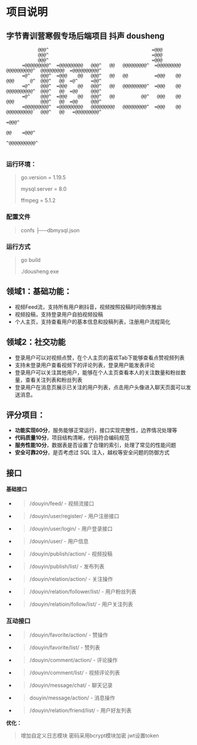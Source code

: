 # **项目说明**
## **字节青训营寒假专场后端项目 抖声 dousheng**
                                                                                                                                             
                                                                                                                                             
                                                                                                                                             
                                                                                                                                             
                                                                                                                                             
```                                                                                                                                    
            @@@^                                       =@@@                                                                            
            @@@^                                       =@@@                                                                            
            @@@^                                       =@@@                                  
      =@@@@@@@@@^  =@@@@@@@@@   @@@^   @@   @@@@@@@@@^  =@@@@@@@@@   @@@@@@@@@@^  @@@@@@@@@  =@@@@@@@@@@^                               
      =@^    @@@^  =@@@    @@   @@@^   @@   @@          =@@@    @@   @@@      @^  @@@^   @@  =@^     =@@^                                
      =@^    @@@^  =@@@    @@   @@@^   @@   @@@@@@@@@^  =@@@    @@   @@@@@@@@@@^  @@@^   @@  =@@     @@@^  
      =@^    @@@^  =@@@    @@   @@@^   @@          @@^   @@@    @@   @@@          @@@^   @@  =@@     @@@^
      =@@@@@@@@@^  =@@@@@@@@@   @@@@@@@@@   @@@@@@@@@^  =@@@    @@   @@@@@@@@@@`  @@@^   @@   =@@@@@@@@@^                               
                                                                                                    =@@@^
                                                                                              @@    =@@@^                                
                                                                                             ^@@@@@@@@@@^                                
                                                                                                                                                                
```                                                                                                                     
### **运行环境**：

>go.version = 1.19.5
>
>mysql.server = 8.0
>
>ffmpeg = 5.1.2

### **配置文件**
> confs
>  ├──dbmysql.json


### **运行方式**
> go build
>
> ./dousheng.exe

## **领域1：基础功能：**
- 视频Feed流，支持所有用户刷抖音，视频按照投稿时间倒序推出
- 视频投稿，支持登录用户自拍视频投稿
-  个人主页，支持查看用户的基本信息和投稿列表，注册用户流程简化
## **领域2：社交功能**
- 登录用户可以对视频点赞，在个人主页的喜欢Tab下能够查看点赞视频列表
- 支持未登录用户查看视频下的评论列表，登录用户能发表评论
- 登录用户可以关注其他用户，能够在个人主页查看本人的关注数量和粉丝数量，查看关注列表和粉丝列表
- 登录用户在消息页展示已关注的用户列表，点击用户头像进入聊天页面可以发送消息。

## **评分项目**：
- **功能实现60分**，服务能够正常运行，接口实现完整性，边界情况处理等
- **代码质量10分**，项目结构清晰，代码符合编码规范
- **服务性能10分**，数据表是否设置了合理的索引，处理了常见的性能问题
- **安全可靠20分**，是否考虑过 SQL 注入，越权等安全问题的防御方式

## **接口**
#### **基础接口**
- >/douyin/feed/ - 视频流接口
- >/douyin/user/register/ - 用户注册接口
- > /douyin/user/login/ - 用户登录接口
- >/douyin/user/ - 用户信息
- >/douyin/publish/action/ - 视频投稿
- >/douyin/publish/list/ - 发布列表
- >/douyin/relation/action/ - 关注操作
- >/douyin/relation/follower/list/ - 用户粉丝列表
- >/douyin/relatioin/follow/list/ - 用户关注列表

###  **互动接口**
- >/douyin/favorite/action/ - 赞操作
- >/douyin/favorite/list/ - 赞列表
- >/douyin/comment/action/ - 评论操作
- >/douyin/comment/list/ - 视频评论列表
- >/douyin/message/chat/ - 聊天记录
- >douyin/message/action/ - 消息操作
- >/douyin/relation/friend/list/ - 用户好友列表


**优化：**
> 增加自定义日志模块
> 密码采用bcrypt模块加密
> jwt设置token
> 